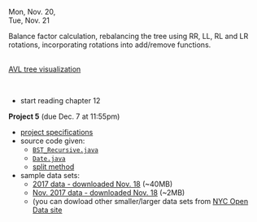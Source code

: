 
<div class="lecture2">

<div class="column_date">


Mon, Nov. 20, <br>
Tue, Nov. 21 
</div>

<div class="column_materials">
<p markdown="block">

Balance factor calculation, rebalancing the tree using RR, LL, RL and LR rotations,
incorporating rotations into add/remove functions. <br><br>

[AVL tree visualization](http://www.cs.usfca.edu/~galles/visualization/AVLtree.html) 


<br>



</p>
</div>

<div class="column_assign">
<p markdown="block">
 
- start reading chapter 12 
 

__Project 5__ (due Dec. 7 at 11:55pm)

- [project specifications](hwk/proj5.pdf)
- source code given: 
    - [`BST_Recursive.java`](hwk/proj5_code/BST_Recursive.java) 
    - [`Date.java`](hwk/proj5_code/Date.java)
    - [split method](hwk/proj5_code/split_method.java) 
- sample data sets:
    - [2017 data - downloaded Nov. 18](hwk/proj5_data/NYPD_Motor_Vehicle_Collisions_2017.csv) (~40MB) 
    - [Nov. 2017 data - downloaded Nov. 18](hwk/proj5_data/NYPD_Motor_Vehicle_Collisions.csv)  (~2MB)
    - (you can dowload other smaller/larger data sets from [NYC Open Data site](https://data.cityofnewyork.us/Public-Safety/NYPD-Motor-Vehicle-Collisions/h9gi-nx95) 

</p>
</div>
    
</div>
